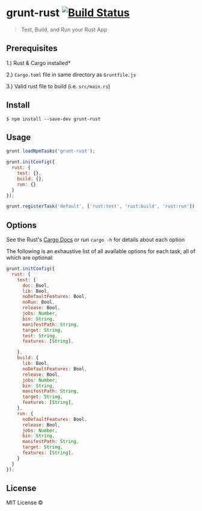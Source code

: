 # grunt-rust [![Build Status](https://travis-ci.org/gabeharms/grunt-rust.svg)](https://travis-ci.org/gabeharms/grunt-rust)

> Test, Build, and Run your Rust App 


## Prerequisites
1.) Rust & Cargo installed*

2.) `Cargo.toml` file in same directory as `Gruntfile.js`

3.) Valid rust file to build (i.e. `src/main.rs`) 


## Install

```
$ npm install --save-dev grunt-rust 
```


## Usage

```js
grunt.loadNpmTasks('grunt-rust');

grunt.initConfig({
  rust: {
    test: {},
    build: {},
    run: {}
  }
});

grunt.registerTask('default', ['rust:test', 'rust:build', 'rust:run']);
```


## Options

See the Rust's [Cargo Docs](https://github.com/rust-lang/cargo) or run `cargo -h` for details about each option

The following is an exhaustive list of all available options for each task, all of which are optional:

```js
grunt.initConfig({
  rust: {
    test: {
      doc: Bool,
      lib: Bool,
      noDefaultFeatures: Bool,
      noRun: Bool,
      release: Bool,
      jobs: Number,
      bin: String,
      manifestPath: String,
      target: String,
      test: String,
      features: [String],

    },
    build: {
      lib: Bool,
      noDefaultFeatures: Bool,
      release: Bool,
      jobs: Number,
      bin: String,
      manifestPath: String,
      target: String,
      features: [String],
    },
    run: {
      noDefaultFeatures: Bool,
      release: Bool,
      jobs: Number,
      bin: String,
      manifestPath: String,
      target: String,
      features: [String],
    }
  }
});
```

## License

MIT License ©
